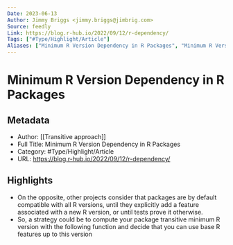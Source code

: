 ```yaml
---
Date: 2023-06-13
Author: Jimmy Briggs <jimmy.briggs@jimbrig.com>
Source: feedly
Link: https://blog.r-hub.io/2022/09/12/r-dependency/
Tags: ["#Type/Highlight/Article"]
Aliases: ["Minimum R Version Dependency in R Packages", "Minimum R Version Dependency in R Packages"]
---
```

# Minimum R Version Dependency in R Packages

## Metadata
- Author: [[Transitive approach]]
- Full Title: Minimum R Version Dependency in R Packages
- Category: #Type/Highlight/Article
- URL: https://blog.r-hub.io/2022/09/12/r-dependency/

## Highlights
- On the opposite, other projects consider that packages are by default compatible with all R versions, until they explicitly add a feature associated with a new R version, or until tests prove it otherwise.
- So, a strategy could be to compute your package transitive minimum R version with the following function and decide that you can use base R features up to this version
